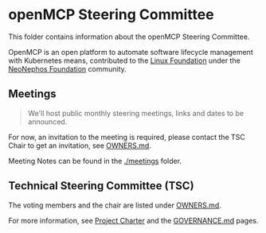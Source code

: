 # openMCP Steering Committee

This folder contains information about the openMCP Steering Committee.

OpenMCP is an open platform to automate software lifecycle management with Kubernetes means, contributed to the [Linux Foundation](https://www.linuxfoundation.org/) under the [NeoNephos Foundation](https://neonephos.org/) community.

## Meetings

> We'll host public monthly steering meetings, links and dates to be announced.

For now, an invitation to the meeting is required, please contact the TSC Chair to get an invitation, see [OWNERS.md](./OWNERS.md).

Meeting Notes can be found in the [./meetings](./meetings/) folder.

## Technical Steering Committee (TSC)

The voting members and the chair are listed under [OWNERS.md](./OWNERS.md).

For more information, see [Project Charter](./CHARTER.md) and the [GOVERNANCE.md](./GOVERNANCE.md) pages.